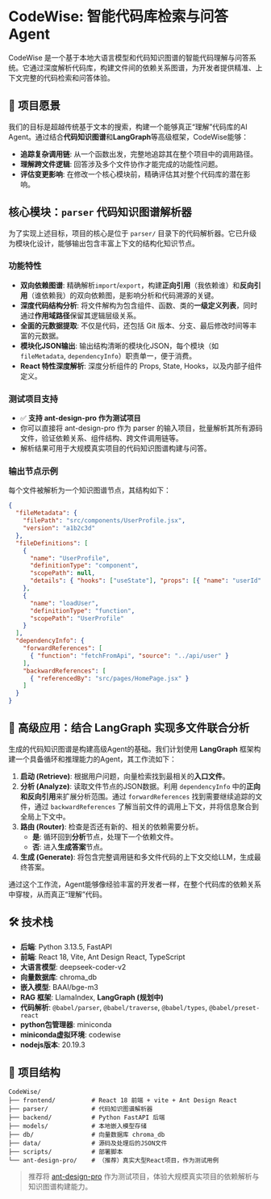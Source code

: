 # CodeWise: 智能代码库检索与问答Agent

CodeWise 是一个基于本地大语言模型和代码知识图谱的智能代码理解与问答系统。它通过深度解析代码库，构建文件间的依赖关系图谱，为开发者提供精准、上下文完整的代码检索和问答体验。

## 🚀 项目愿景

我们的目标是超越传统基于文本的搜索，构建一个能够真正“理解”代码库的AI Agent。通过结合**代码知识图谱**和**LangGraph**等高级框架，CodeWise能够：

- **追踪复杂调用链**: 从一个函数出发，完整地追踪其在整个项目中的调用路径。
- **理解跨文件逻辑**: 回答涉及多个文件协作才能完成的功能性问题。
- **评估变更影响**: 在修改一个核心模块前，精确评估其对整个代码库的潜在影响。

## 核心模块：`parser` 代码知识图谱解析器

为了实现上述目标，项目的核心是位于 `parser/` 目录下的代码解析器。它已升级为模块化设计，能够输出包含丰富上下文的结构化知识节点。

### 功能特性
- **双向依赖图谱**: 精确解析`import`/`export`，构建**正向引用**（我依赖谁）和**反向引用**（谁依赖我）的双向依赖图，是影响分析和代码溯源的关键。
- **深度代码结构分析**: 将文件解构为包含组件、函数、类的**一级定义列表**，同时通过**作用域路径**保留其逻辑层级关系。
- **全面的元数据提取**: 不仅是代码，还包括 Git 版本、分支、最后修改时间等丰富的元数据。
- **模块化JSON输出**: 输出结构清晰的模块化JSON，每个模块（如`fileMetadata`, `dependencyInfo`）职责单一，便于消费。
- **React 特性深度解析**: 深度分析组件的 Props, State, Hooks，以及内部子组件定义。

### 测试项目支持

- ✅ **支持 ant-design-pro 作为测试项目**
- 你可以直接将 ant-design-pro 作为 parser 的输入项目，批量解析其所有源码文件，验证依赖关系、组件结构、跨文件调用链等。
- 解析结果可用于大规模真实项目的代码知识图谱构建与问答。

### 输出节点示例
每个文件被解析为一个知识图谱节点，其结构如下：
```json
{
  "fileMetadata": {
    "filePath": "src/components/UserProfile.jsx",
    "version": "a1b2c3d"
  },
  "fileDefinitions": [
    {
      "name": "UserProfile",
      "definitionType": "component",
      "scopePath": null,
      "details": { "hooks": ["useState"], "props": [{ "name": "userId" }] }
    },
    {
      "name": "loadUser",
      "definitionType": "function",
      "scopePath": "UserProfile"
    }
  ],
  "dependencyInfo": {
    "forwardReferences": [
      { "function": "fetchFromApi", "source": "../api/user" }
    ],
    "backwardReferences": [
      { "referencedBy": "src/pages/HomePage.jsx" }
    ]
  }
}
```

## 🤖 高级应用：结合 LangGraph 实现多文件联合分析

生成的代码知识图谱是构建高级Agent的基础。我们计划使用 **LangGraph** 框架构建一个具备循环和推理能力的Agent，其工作流如下：

1.  **启动 (Retrieve)**: 根据用户问题，向量检索找到最相关的**入口文件**。
2.  **分析 (Analyze)**: 读取文件节点的JSON数据。利用 `dependencyInfo` 中的**正向和反向引用**来扩展分析范围。通过 `forwardReferences` 找到需要继续追踪的文件，通过 `backwardReferences` 了解当前文件的调用上下文，并将信息聚合到全局上下文中。
3.  **路由 (Router)**: 检查是否还有新的、相关的依赖需要分析。
    -   **是**: 循环回到**分析**节点，处理下一个依赖文件。
    -   **否**: 进入**生成答案**节点。
4.  **生成 (Generate)**: 将包含完整调用链和多文件代码的上下文交给LLM，生成最终答案。

通过这个工作流，Agent能够像经验丰富的开发者一样，在整个代码库的依赖关系中穿梭，从而真正“理解”代码。

## 🛠️ 技术栈

- **后端**: Python 3.13.5, FastAPI
- **前端**: React 18, Vite, Ant Design React, TypeScript
- **大语言模型**: deepseek-coder-v2
- **向量数据库**: chroma_db
- **嵌入模型**: BAAI/bge-m3
- **RAG 框架**: LlamaIndex, **LangGraph (规划中)**
- **代码解析**: `@babel/parser`, `@babel/traverse`, `@babel/types`, `@babel/preset-react`
- **python包管理器**: miniconda
- **miniconda虚拟环境**: codewise
- **nodejs版本**: 20.19.3

## 📁 项目结构

```
CodeWise/
├── frontend/          # React 18 前端 + vite + Ant Design React
├── parser/            # 代码知识图谱解析器
├── backend/           # Python FastAPI 后端
├── models/            # 本地嵌入模型存储 
├── db/                # 向量数据库 chroma_db
├── data/              # 源码及处理后的JSON文件
├── scripts/           # 部署脚本
└── ant-design-pro/    # （推荐）真实大型React项目，作为测试用例
```

> 推荐将 [ant-design-pro](https://github.com/ant-design/ant-design-pro) 作为测试项目，体验大规模真实项目的依赖解析与知识图谱构建能力。